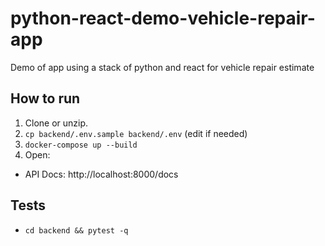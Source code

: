# python-react-demo-vehicle-repair-app

Demo of app using a stack of python and react for vehicle repair estimate

## How to run

1. Clone or unzip.
2. `cp backend/.env.sample backend/.env` (edit if needed)
3. `docker-compose up --build`
4. Open:

- API Docs: http://localhost:8000/docs

## Tests

- `cd backend && pytest -q`
